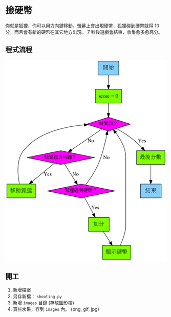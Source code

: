 # 撿硬幣

你就是狐狸，你可以用方向鍵移動。螢幕上會出現硬幣，狐狸碰到硬幣就得 10 分，而且會有新的硬幣在其它地方出現。 7 秒後遊戲會結束，收集愈多愈高分。

## 程式流程

![coin_collector_flowchart](./coin_collector_flowchart.png)

## 開工

1. 新增檔案
2. 另存新檔： `shooting.py`
3. 新增 `images` 目錄 (存放圖形檔)
4. 買些水果，存到 `images` 內。 (png, gif, jpg)

